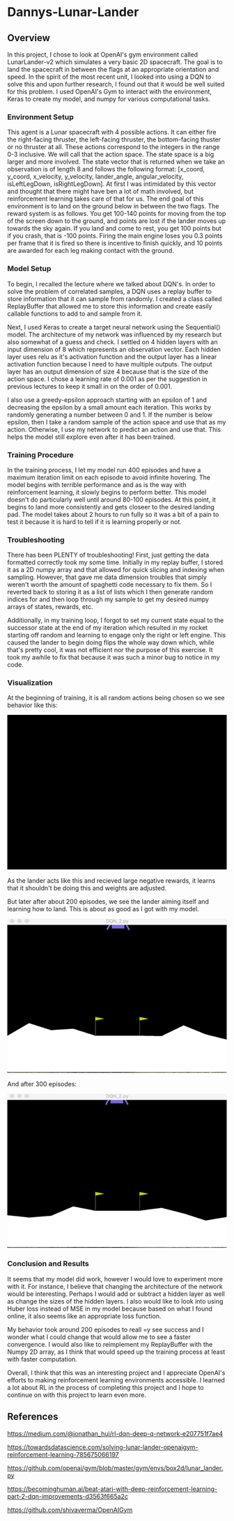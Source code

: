 # Dannys-Lunar-Lander

## Overview

In this project, I chose to look at OpenAI's gym environment called LunarLander-v2 which simulates a very basic 2D spacecraft. The goal is to land the spacecraft in between the flags at an appropriate orientation and speed. In the spirit of the most recent unit, I looked into using a DQN to solve this and upon further research, I found out that it would be well suited for this problem. I used OpenAI's Gym to interact with the environment, Keras to create my model, and numpy for various computational tasks.

### Environment Setup
This agent is a Lunar spacecraft with 4 possible actions. It can either fire the right-facing thruster, the left-facing thruster, the bottom-facing thuster or no thruster at all. These actions correspond to the integers in the range 0-3 inclusive. We will call that the action space. The state space is a big larger and more involved. The state vector that is returned when we take an observation is of length 8 and follows the following format: [x_coord, y_coord, x_velocity, y_velocity, lander_angle, angular_velocity, isLeftLegDown, isRightLegDown]. At first I was intimidated by this vector and thought that there might have ben a lot of math involved, but reinforcement learning takes care of that for us. The end goal of this environment is to land on the ground below in between the two flags. The reward system is as follows. You get 100-140 points for moving from the top of the screen down to the ground, and points are lost if the lander moves up towards the sky again. If you land and come to rest, you get 100 points but if you crash, that is -100 points. Firing the main engine loses you 0.3 points per frame that it is fired so there is incentive to finish quickly, and 10 points are awarded for each leg making contact with the ground. 

### Model Setup
To begin, I recalled the lecture where we talked about DQN's. In order to solve the problem of correlated samples, a DQN uses a replay buffer to store information that it can sample from randomly. I created a class called ReplayBuffer that allowed me to store this information and create easily callable functions to add to and sample from it. 

Next, I used Keras to create a target neural network using the Sequential() model. The architecture of my network was influenced by my research but also somewhat of a guess and check. I settled on 4 hidden layers with an input dimension of 8 which represents an observation vector. Each hidden layer uses relu as it's activation function and the output layer has a linear activation function because I need to have multiple outputs. The output layer has an output dimension of size 4 because that is the size of the action space. I chose a learning rate of 0.001 as per the suggestion in previous lectures to keep it small in on the order of 0.001.

I also use a greedy-epsilon approach starting with an epsilon of 1 and decreasing the epsilon by a small amount each iteration. This works by randomly generating a number between 0 and 1. If the number is below epsilon, then I take a random sample of the action space and use that as my action. Otherwise, I use my network to predict an action and use that. This helps the model still explore even after it has been trained. 

### Training Procedure
In the training process, I let my model run 400 episodes and have a maximum iteration limit on each episode to avoid infinite hovering. The model begins with terrible performance and as is the way with reinforcement learning, it slowly begins to perform better. This model doesn't do particularly well until around 80-100 episodes. At this point, it begins to land more consistently and gets closeer to the desired landing pad. The model takes about 2 hours to run fully so it was a bit of a pain to test it because it is hard to tell if it is learning properly or not. 

### Troubleshooting
There has been PLENTY of troubleshooting! First, just getting the data formatted correctly took my some time. Initially in my replay buffer, I stored it as a 2D numpy array and that allowed for quick slicing and indexing when sampling. However, that gave me data dimension troubles that simply weren't worth the amount of spaghetti code necessary to fix them. So I reverted back to storing it as a list of lists which I then generate random indices for and then loop through my sample to get my desired numpy arrays of states, rewards, etc.

Additionally, in my training loop, I forgot to set my current state equal to the successor state at the end of my iteration which resulted in my rocket starting off random and learning to engage only the right or left engine. This caused the lander to begin doing flips the whole way down which, while that's pretty cool, it was not efficient nor the purpose of this exercise. It took my awhile to fix that because it was such a minor bug to notice in my code.

### Visualization

At the beginning of training, it is all random actions being chosen so we see behavior like this:  

![SegmentLocal](RL_Learning_Gif_2.gif "segment")

As the lander acts like this and recieved large negative rewards, it learns that it shouldn't be doing this and weights are adjusted.

But later after about 200 episodes, we see the lander aiming itself and learning how to land. This is about as good as I got with my model.  

![SegmentLocal](Project_gif_2.gif "segment")

And after 300 episodes:  

![SegmentLocal](LunarLanderGif4.gif "segment")

### Conclusion and Results

It seems that my model did work, however I would love to experiment more with it. For instance, I believe that changing the architecture of the network would be interesting. Perhaps I would add or subtract a hidden layer as well as change the sizes of the hidden layers. I also would like to look into using Huber loss instead of MSE in my model because based on what I found online, it also seems like an appropriate loss function. 

My behavior took around 200 episodes to reall =y see success and I wonder what I could change that would allow me to see a faster convergence. I would also like to reimplement my ReplayBuffer with the Numpy 2D array, as I think that would speed up the training process at least with faster computation.

Overall, I think that this was an interesting project and I appreciate OpenAI's efforts to making reinforcement learning environments accessible. I learned a lot about RL in the process of completing this project and I hope to continue on with this project to learn even more.

## References

https://medium.com/@jonathan_hui/rl-dqn-deep-q-network-e207751f7ae4

https://towardsdatascience.com/solving-lunar-lander-openaigym-reinforcement-learning-785675066197 

https://github.com/openai/gym/blob/master/gym/envs/box2d/lunar_lander.py

https://becominghuman.ai/beat-atari-with-deep-reinforcement-learning-part-2-dqn-improvements-d3563f665a2c

https://github.com/shivaverma/OpenAIGym
